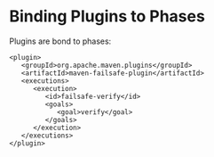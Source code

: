 # Binding Plugins to Phases

Plugins are bond to phases:

```markup
<plugin>
   <groupId>org.apache.maven.plugins</groupId>
   <artifactId>maven-failsafe-plugin</artifactId>
   <executions>
      <execution>
         <id>failsafe-verify</id>
         <goals>
            <goal>verify</goal>
         </goals>
      </execution>
   </executions>
</plugin>
```

